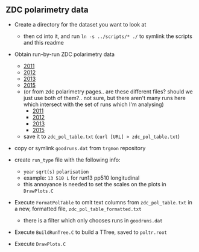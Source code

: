 ZDC polarimetry data
--------------------

* Create a directory for the dataset you want to look at
  - then cd into it, and run `ln -s ../scripts/* ./` to symlink the scripts
    and this readme

* Obtain run-by-run ZDC polarimetry data
  - [2011](http://online.star.bnl.gov/scaler2011/polarimetry/asym/runs.txt)
  - [2012](http://online.star.bnl.gov/scaler2012/polarimetry/asym/runs.txt)
  - [2013](http://online.star.bnl.gov/scaler2013/polarimetry/asym/runs.txt)
  - [2015](http://online.star.bnl.gov/scaler2015/polarimetry/asym/runs.txt)
  - (or from zdc polarimetry pages.. are these different files? should we just
     use both of them?.. not sure, but there aren't many runs here which intersect
     with the set of runs which I'm analysing)
    - [2011](http://online.star.bnl.gov/zdc2011/asym/runs.txt)
    - [2012](http://online.star.bnl.gov/zdc2012/asym/runs.txt)
    - [2013](http://online.star.bnl.gov/zdc2013/asym/runs.txt)
    - [2015](http://online.star.bnl.gov/zdc2015/asym/runs.txt)
  - save it to `zdc_pol_table.txt` (`curl [URL] > zdc_pol_table.txt`)

* copy or symlink `goodruns.dat` from `trgmon` repository

* create `run_type` file with the following info:
  - `year` `sqrt(s)` `polarisation`
  - example: `13 510 L` for run13 pp510 longitudinal
  - this annoyance is needed to set the scales on the plots in `DrawPlots.C`

* Execute `FormatPolTable` to omit text columns from `zdc_pol_table.txt` in a new, 
  formatted file, `zdc_pol_table_formatted.txt`
  - there is a filter which only chooses runs in `goodruns.dat`

* Execute `BuildRunTree.C` to build a TTree, saved to `poltr.root`

* Execute `DrawPlots.C`
